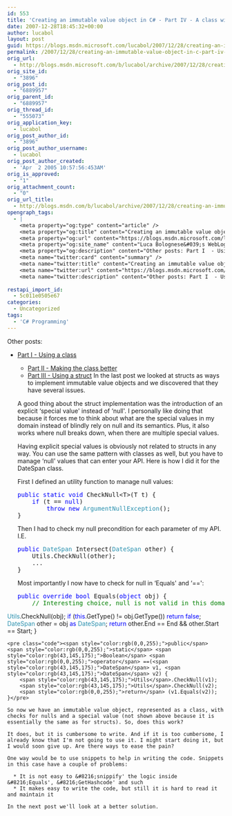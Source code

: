 ```yaml
---
id: 553
title: 'Creating an immutable value object in C# - Part IV - A class with a special value'
date: 2007-12-28T18:45:32+00:00
author: lucabol
layout: post
guid: https://blogs.msdn.microsoft.com/lucabol/2007/12/28/creating-an-immutable-value-object-in-c-part-iv-a-class-with-a-special-value/
permalink: /2007/12/28/creating-an-immutable-value-object-in-c-part-iv-a-class-with-a-special-value/
orig_url:
  - http://blogs.msdn.microsoft.com/b/lucabol/archive/2007/12/28/creating-an-immutable-value-object-in-c-part-iv-a-class-with-a-special-value.aspx
orig_site_id:
  - "3896"
orig_post_id:
  - "6889957"
orig_parent_id:
  - "6889957"
orig_thread_id:
  - "555073"
orig_application_key:
  - lucabol
orig_post_author_id:
  - "3896"
orig_post_author_username:
  - lucabol
orig_post_author_created:
  - 'Apr  2 2005 10:57:56:453AM'
orig_is_approved:
  - "1"
orig_attachment_count:
  - "0"
orig_url_title:
  - http://blogs.msdn.com/b/lucabol/archive/2007/12/28/creating-an-immutable-value-object-in-c-part-iv-a-class-with-a-special-value.aspx
opengraph_tags:
  - |
    <meta property="og:type" content="article" />
    <meta property="og:title" content="Creating an immutable value object in C#  - Part IV  - A class with a special value" />
    <meta property="og:url" content="https://blogs.msdn.microsoft.com/lucabol/2007/12/28/creating-an-immutable-value-object-in-c-part-iv-a-class-with-a-special-value/" />
    <meta property="og:site_name" content="Luca Bolognese&#039;s WebLog" />
    <meta property="og:description" content="Other posts: Part I  - Using a class Part II  - Making the class better Part III  - Using a struct In the last post we looked at structs as ways to implement immutable value objects and we discovered that they have several issues. A good thing about the struct implementation was the introduction of..." />
    <meta name="twitter:card" content="summary" />
    <meta name="twitter:title" content="Creating an immutable value object in C#  - Part IV  - A class with a special value" />
    <meta name="twitter:url" content="https://blogs.msdn.microsoft.com/lucabol/2007/12/28/creating-an-immutable-value-object-in-c-part-iv-a-class-with-a-special-value/" />
    <meta name="twitter:description" content="Other posts: Part I  - Using a class Part II  - Making the class better Part III  - Using a struct In the last post we looked at structs as ways to implement immutable value objects and we discovered that they have several issues. A good thing about the struct implementation was the introduction of..." />
    
restapi_import_id:
  - 5c011e0505e67
categories:
  - Uncategorized
tags:
  - 'C# Programming'
---
```

Other posts:

  * [Part I  - Using a class](http://blogs.msdn.com/lucabol/archive/2007/12/03/creating-an-immutable-value-object-in-c-part-i-using-a-class.aspx) 
      * [Part II  - Making the class better](http://blogs.msdn.com/lucabol/archive/2007/12/06/creating-an-immutable-value-object-in-c-part-ii-making-the-class-better.aspx)
      * <a href="http://blogs.msdn.com/lucabol/archive/2007/12/24/creating-an-immutable-value-object-in-c-part-iii-using-a-struct.aspx" target="_blank">Part III  - Using a struct</a>
    In the last post we looked at structs as ways to implement immutable value objects and we discovered that they have several issues. 
    
    A good thing about the struct implementation was the introduction of an explicit &#8216;special value' instead of &#8216;null'. I personally like doing that because it forces me to think about what are the special values in my domain instead of blindly rely on null and its semantics. Plus, it also works where null breaks down, when there are multiple special values.
    
    Having explicit special values is obviously not related to structs in any way. You can use the same pattern with classes as well, but you have to manage &#8216;null' values that can enter your API. Here is how I did it for the DateSpan class.
    
    First I defined an utility function to manage null values:
    
    <pre class="code"><span style="color:rgb(0,0,255);">public</span> <span style="color:rgb(0,0,255);">static</span> <span style="color:rgb(0,0,255);">void</span> CheckNull&lt;T&gt;(T t) {
        <span style="color:rgb(0,0,255);">if</span> (t == <span style="color:rgb(0,0,255);">null</span>)
            <span style="color:rgb(0,0,255);">throw</span> <span style="color:rgb(0,0,255);">new</span> <span style="color:rgb(43,145,175);">ArgumentNullException</span>();
    }</pre>
    
    Then I had to check my null precondition for each parameter of my API. I.E.
    
    <pre class="code"><span style="color:rgb(0,0,255);">public</span> <span style="color:rgb(43,145,175);">DateSpan</span> Intersect(<span style="color:rgb(43,145,175);">DateSpan</span> other) {
        Utils.CheckNull(other);
        ...
    }</pre>
    
    Most importantly I now have to check for null in &#8216;Equals' and &#8216;==':
    
    <pre class="code"><span style="color:rgb(0,0,255);">public</span> <span style="color:rgb(0,0,255);">override</span> <span style="color:rgb(0,0,255);">bool</span> Equals(<span style="color:rgb(0,0,255);">object</span> obj) {
        <span style="color:rgb(0,128,0);">// Interesting choice, null is not valid in this domain
</span>        <span style="color:rgb(43,145,175);">Utils</span>.CheckNull(obj);
        <span style="color:rgb(0,0,255);">if</span> (<span style="color:rgb(0,0,255);">this</span>.GetType() != obj.GetType()) <span style="color:rgb(0,0,255);">return</span> <span style="color:rgb(0,0,255);">false</span>;
        <span style="color:rgb(43,145,175);">DateSpan</span> other = obj <span style="color:rgb(0,0,255);">as</span> <span style="color:rgb(43,145,175);">DateSpan</span>;
        <span style="color:rgb(0,0,255);">return</span> other.End == End && other.Start == Start;
    }</pre>
    
    <pre class="code"><span style="color:rgb(0,0,255);">public</span> <span style="color:rgb(0,0,255);">static</span> <span style="color:rgb(43,145,175);">Boolean</span> <span style="color:rgb(0,0,255);">operator</span> ==(<span style="color:rgb(43,145,175);">DateSpan</span> v1, <span style="color:rgb(43,145,175);">DateSpan</span> v2) {
        <span style="color:rgb(43,145,175);">Utils</span>.CheckNull(v1);
        <span style="color:rgb(43,145,175);">Utils</span>.CheckNull(v2);
        <span style="color:rgb(0,0,255);">return</span> (v1.Equals(v2));
    }</pre>
    
    So now we have an immutable value object, represented as a class, with checks for nulls and a special value (not shown above because it is essentially the same as for structs). So, does this work?
    
    It does, but it is cumbersome to write. And if it is too cumbersome, I already know that I'm not going to use it. I might start doing it, but I would soon give up. Are there ways to ease the pain?
    
    One way would be to use snippets to help in writing the code. Snippets in this case have a couple of problems:
    
      * It is not easy to &#8216;snippify' the logic inside &#8216;Equals', &#8216;GetHashcode' and such
      * It makes easy to write the code, but still it is hard to read it and maintain it
    
    In the next post we'll look at a better solution.